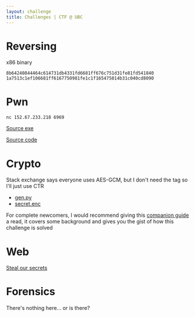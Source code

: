 ```yaml
--- 
layout: challenge 
title: Challenges | CTF @ UBC 
---
```


# Reversing

x86 binary

```
8b64240844464c614731db4331fd6681ff676c751d31fe81fd541840
1a7513c1ef106681ff6167750981fe1c1f165475014b31c040cd8090
```

# Pwn

```
nc 152.67.233.218 6969
```

[Source exe](https://drive.google.com/file/d/15mBjhZ2czhF4d0cTBkW4ZAHd5_lVp4pw/view?usp=sharing)

[Source code](https://drive.google.com/file/d/1op6YplcAflHZzy3bIugVVoJJOachG4fd/view?usp=sharing)

# Crypto

Stack exchange says everyone uses AES-GCM, but I don't need the tag so I'll just use CTR

- [gen.py](/assets/challenges/beginner-crypto/gen_no_comments.py)
- [secret.enc](/assets/challenges/beginner-crypto/secret.enc)

For complete newcomers, I would recommend giving this [companion guide](/2021/08/beginner-crypto/) a read, it covers some background and gives you the gist of how this challenge is solved

# Web

[Steal our secrets](http://152.67.233.218:1337)

# Forensics

There's nothing here... or is there?
